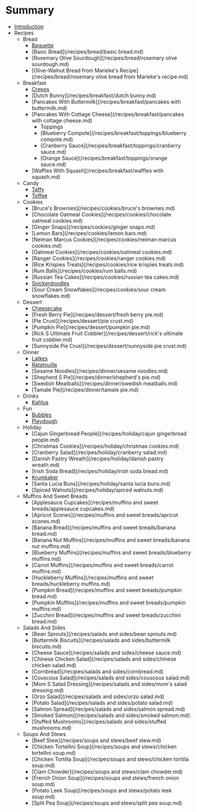 # Summary

* [Introduction](README.md)
* Recipes
  * Bread
    * [Baguette](/recipes/bread/baguette.md)
    * [Basic Bread](/recipes/bread/basic bread.md)
    * [Rosemary Olive Sourdough](/recipes/bread/rosemary olive sourdough.md)
    * [Olive-Walnut Bread from Marieke's Recipe](/recipes/bread/rosemary olive bread from Marieke's recipe.md)
  * Breakfast
    * [Crepes](/recipes/breakfast/crepes.md)
    * [Dutch Bunny](/recipes/breakfast/dutch bunny.md)
    * [Pancakes With Buttermilk](/recipes/breakfast/pancakes with buttermilk.md)
    * [Pancakes With Cottage Cheese](/recipes/breakfast/pancakes with cottage cheese.md)
      * Toppings
      * [Blueberry Compote](/recipes/breakfast/toppings/blueberry compote.md)
      * [Cranberry Sauce](/recipes/breakfast/toppings/cranberry sauce.md)
      * [Orange Sauce](/recipes/breakfast/toppings/orange sauce.md)
    * [Waffles With Squash](/recipes/breakfast/waffles with squash.md)
  * Candy
    * [Taffy](/recipes/candy/taffy.md)
    * [Toffee](/recipes/candy/toffee.md)
  * Cookies
    * [Bruce\'s Brownies](/recipes/cookies/bruce's brownies.md\)
    * [Chocolate Oatmeal Cookies](/recipes/cookies/chocolate oatmeal cookies.md)
    * [Ginger Snaps](/recipes/cookies/ginger snaps.md)
    * [Lemon Bars](/recipes/cookies/lemon bars.md)
    * [Neiman Marcus Cookies](/recipes/cookies/neiman marcus cookies.md)
    * [Oatmeal Cookies](/recipes/cookies/oatmeal cookies.md)
    * [Ranger Cookies](/recipes/cookies/ranger cookies.md)
    * [Rice Krispies Treats](/recipes/cookies/rice krispies treats.md)
    * [Rum Balls](/recipes/cookies/rum balls.md)
    * [Russian Tea Cakes](/recipes/cookies/russian tea cakes.md)
    * [Snickerdoodles](/recipes/cookies/snickerdoodles.md)
    * [Sour Cream Snowflakes](/recipes/cookies/sour cream snowflakes.md)
  * Dessert
    * [Cheesecake](/recipes/dessert/cheesecake.md)
    * [Fresh Berry Pie](/recipes/dessert/fresh berry pie.md)
    * [Pie Crust](/recipes/dessert/pie crust.md)
    * [Pumpkin Pie](/recipes/dessert/pumpkin pie.md)
    * \[Rick S Ultimate Fruit Cobbler\]\(/recipes/dessert/rick's ultimate fruit cobbler.md\)
    * [Sunnyside Pie Crust](/recipes/dessert/sunnyside pie crust.md)
  * Dinner
    * [Latkes](/recipes/dinner/latkes.md)
    * [Ratatouille](/recipes/dinner/ratatouille.md)
    * [Sesame Noodles](/recipes/dinner/sesame noodles.md)
    * \[Shepherd S Pie\]\(/recipes/dinner/shepherd's pie.md\)
    * [Swedish Meatballs](/recipes/dinner/swedish meatballs.md)
    * [Tamale Pie](/recipes/dinner/tamale pie.md)
  * Drinks
    * [Kahlua](/recipes/drinks/kahlua.md)
  * Fun
    * [Bubbles](/recipes/fun/bubbles.md)
    * [Playdough](/recipes/fun/playdough.md)
  * Holiday
    * [Cajun Gingerbread People](/recipes/holiday/cajun gingerbread people.md)
    * [Christmas Cookies](/recipes/holiday/christmas cookies.md)
    * [Cranberry Salad](/recipes/holiday/cranberry salad.md)
    * [Danish Pastry Wreath](/recipes/holiday/danish pastry wreath.md)
    * [Irish Soda Bread](/recipes/holiday/irish soda bread.md)
    * [Krumkaker](/recipes/holiday/krumkaker.md)
    * [Santa Lucia Buns](/recipes/holiday/santa lucia buns.md)
    * [Spiced Walnuts](/recipes/holiday/spiced walnuts.md)
  * Muffins And Sweet Breads
    * [Applesauce Cupcakes](/recipes/muffins and sweet breads/applesauce cupcakes.md)
    * [Apricot Scones](/recipes/muffins and sweet breads/apricot scones.md)
    * [Banana Bread](/recipes/muffins and sweet breads/banana bread.md)
    * [Banana Nut Muffins](/recipes/muffins and sweet breads/banana nut muffins.md)
    * [Blueberry Muffins](/recipes/muffins and sweet breads/blueberry muffins.md)
    * [Carrot Muffins](/recipes/muffins and sweet breads/carrot muffins.md)
    * [Huckleberry Muffins](/recipes/muffins and sweet breads/huckleberry muffins.md)
    * [Pumpkin Bread](/recipes/muffins and sweet breads/pumpkin bread.md)
    * [Pumpkin Muffins](/recipes/muffins and sweet breads/pumpkin muffins.md)
    * [Zucchini Bread](/recipes/muffins and sweet breads/zucchini bread.md)
  * Salads And Sides
    * [Bean Sprouts](/recipes/salads and sides/bean sprouts.md)
    * [Buttermilk Biscuits](/recipes/salads and sides/buttermilk biscuits.md)
    * [Cheese Sauce](/recipes/salads and sides/cheese sauce.md)
    * [Chinese Chicken Salad](/recipes/salads and sides/chinese chicken salad.md)
    * [Cornbread](/recipes/salads and sides/cornbread.md)
    * [Couscous Salad](/recipes/salads and sides/couscous salad.md)
    * \[Mom S Salad Dressing\]\(/recipes/salads and sides/mom's salad dressing.md\)
    * [Orzo Salad](/recipes/salads and sides/orzo salad.md)
    * [Potato Salad](/recipes/salads and sides/potato salad.md)
    * [Salmon Spread](/recipes/salads and sides/salmon spread.md)
    * [Smoked Salmon](/recipes/salads and sides/smoked salmon.md)
    * [Stuffed Mushrooms](/recipes/salads and sides/stuffed mushrooms.md)
  * Soups And Stews
    * [Beef Stew](/recipes/soups and stews/beef stew.md)
    * [Chicken Tortellini Soup](/recipes/soups and stews/chicken tortellini soup.md)
    * [Chicken Tortilla Soup](/recipes/soups and stews/chicken tortilla soup.md)
    * [Clam Chowder](/recipes/soups and stews/clam chowder.md)
    * [French Onion Soup](/recipes/soups and stews/french onion soup.md)
    * [Potato Leek Soup](/recipes/soups and stews/potato leek soup.md)
    * [Split Pea Soup](/recipes/soups and stews/split pea soup.md)
